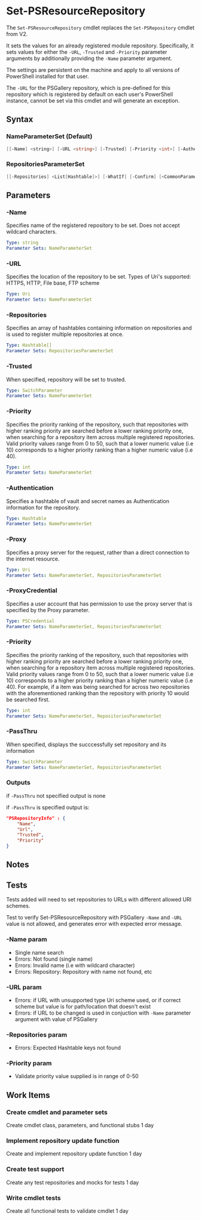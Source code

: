 # Set-PSResourceRepository

The `Set-PSResourceRepository` cmdlet replaces the `Set-PSRepository` cmdlet from V2.

It sets the values for an already registered module repository. Specifically, it sets values for
either the `-URL`, `-Trusted` and `-Priority` parameter arguments by additionally providing the `-Name` parameter argument.

The settings are persistent on the machine and apply to all versions of PowerShell installed for that user.

The `-URL` for the PSGallery repository, which is pre-defined for this repository which is registered by default on each user's PowerShell instance, cannot be set via this cmdlet and will generate an exception.

## Syntax

### NameParameterSet (Default)
``` PowerShell
[[-Name] <string>] [-URL <string>] [-Trusted] [-Priority <int>] [-Authentication <Hashtable>] [-WhatIf] [-Confirm] [<CommonParameters>]
```

### RepositoriesParameterSet
``` PowerShell
[[-Repositories] <List[Hashtable]>] [-WhatIf] [-Confirm] [<CommonParameters>]
```

## Parameters

### -Name

Specifies name of the registered repository to be set.
Does not accept wildcard characters.

```yml
Type: string
Parameter Sets: NameParameterSet
```

### -URL

Specifies the location of the repository to be set.
Types of Uri's supported: HTTPS, HTTP, File base, FTP scheme

```yml
Type: Uri
Parameter Sets: NameParameterSet
```

### -Repositories

Specifies an array of hashtables containing information on repositories and is used to register multiple repositories at once.

```yml
Type: Hashtable[]
Parameter Sets: RepositoriesParameterSet
```

### -Trusted

When specified, repository will be set to trusted.

```yml
Type: SwitchParameter
Parameter Sets: NameParameterSet
```

### -Priority

Specifies the priority ranking of the repository, such that repositories with higher ranking priority are searched before a lower ranking priority one, when searching for a repository item across multiple registered repositories. Valid priority values range from 0 to 50, such that a lower numeric value (i.e 10) corresponds to a higher priority ranking than a higher numeric value (i.e 40).

```yml
Type: int
Parameter Sets: NameParameterSet
```

### -Authentication

Specifies a hashtable of vault and secret names as Authentication information for the repository.

```yml
Type: Hashtable
Parameter Sets: NameParameterSet
```

### -Proxy

Specifies a proxy server for the request, rather than a direct connection to the internet resource.

```yml
Type: Uri
Parameter Sets: NameParameterSet, RepositoriesParameterSet
```

### -ProxyCredential

Specifies a user account that has permission to use the proxy server that is specified by the Proxy parameter.

```yml
Type: PSCredential
Parameter Sets: NameParameterSet, RepositoriesParameterSet
```

### -Priority

Specifies the priority ranking of the repository, such that repositories with higher ranking priority are searched before a lower ranking priority one, when searching for a repository item across multiple registered repositories.
Valid priority values range from 0 to 50, such that a lower numeric value (i.e 10) corresponds to a higher priority ranking than a higher numeric value (i.e 40).
For example, if a item was being searched for across two repositories with the aforementioned ranking than the repository with priority 10 would be searched first.

```yml
Type: int
Parameter Sets: NameParameterSet, RepositoriesParameterSet
```

### -PassThru

When specified, displays the succcessfully set repository and its information

```yml
Type: SwitchParameter
Parameter Sets: NameParameterSet, RepositoriesParameterSet
```

### Outputs

if `-PassThru` not specified output is none

if `-PassThru` is specified output is:

```json
"PSRepositoryInfo" : {
    "Name",
    "Url",
    "Trusted",
    "Priority"
}
```

## Notes

## Tests

Tests added will need to set repositories to URLs with different allowed URI schemes.

Test to verify Set-PSResourceRepository with PSGallery `-Name` and `-URL` value is not allowed, and generates error with expected error message.

### -Name param

- Single name search
- Errors: Not found (single name)
- Errors: Invalid name (i.e with wildcard character)
- Errors: Repository: Repository with name not found, etc

### -URL param

- Errors: if URL with unsupported type Uri scheme used, or if correct scheme but value is for path/location that doesn't exist
- Errors: if URL to be changed is used in conjuction with `-Name` parameter argument with value of PSGallery

### -Repositories param

- Errors: Expected Hashtable keys not found

### -Priority param

- Validate priority value supplied is in range of 0-50

## Work Items

### Create cmdlet and parameter sets

Create cmdlet class, parameters, and functional stubs
1 day

### Implement repository update function

Create and implement repository update function
1 day

### Create test support

Create any test repositories and mocks for tests
1 day

### Write cmdlet tests

Create all functional tests to validate cmdlet
1 day

